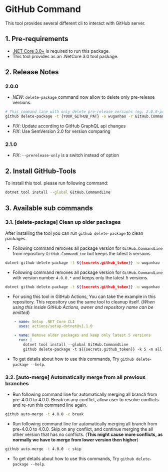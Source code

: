 # GitHub Command

This tool provides several different cli to interact with GitHub server. 

## 1. Pre-requirements
* [.NET Core 3.0+](https://dotnet.microsoft.com/download/dotnet-core/3.0) is required to run this package.
* This tool provides as an .NetCore 3.0 tool package.

## 2. Release Notes
### 2.0.0
* *NEW*: `delete-package` command now allow to delete only pre-release versions.
```bash
# This command line with only delete pre-release versions (eg: 2.0.0-prerelease, 2.2.0-rc1, 2.2.0-build.22), But not release version (2.0.0)
github delete-package -t {YOUR_GITHUB_PAT} -o wuganhao -r GitHub.CommandLine -p GitHub.CommandLine -k 3 -m current -v 2.0.0 --prerelease-only
```
* *FIX*: Update according to GitHub GraphQL api changes
* *FIX*: Use SemVersion 2.0 for version comparing
### 2.1.0
* *FIX*: `--prerelease-only` is a switch instead of option
## 2. Install GitHub-Tools

To install this tool. please run following command:
```bash
dotnet tool install --global GitHub.CommandLine
```

## 3. Available sub commands

### 3.1. [delete-package] Clean up older packages

After installing the tool you can run `github delete-package` to clean packages.

* Following command removes all package version for `GitHub.CommandLine` from repository `GitHub.CommandLine` but keeps the latest 5 versions
```bash
dotnet github delete-package -t ${{secrets.github_token}} -o wuganhao -r GitHub.CommandLine -p GitHub.CommandLine -k 5 -m all
```
* Following command removes all package version for `GitHub.CommandLine` with version number `4.0.0.*` and keeps only the latest 5 versions.
```bash
dotnet github delete-package -t ${{secrets.github_token}} -o wuganhao -r GitHub.CommandLine -p GitHub.CommandLine -k 5 -m current -v 4.0.0
```
* For using this tool in GitHub Actions, You can take the example in this repository. This repository use the same tool to cleanup itself. (*When using this inside GitHub Actions, owner and repository name can be emitted*)


```yaml
    - name: Setup .NET Core CLI
      uses: actions/setup-dotnet@v1.1.0

    - name: Remove older packages and keep only latest 5 versions
      run: |
        dotnet tool install --global GitHub.CommandLine
        github delete-package -t ${{secrets.github_token}} -k 5 -m all
```

* To get details about how to use this commands, Try `github delete-package --help`.

### 3.2. [auto-merge] Automatically merge from all previous branches

* Run following command line for automatically merging all branch from pre-4.0.0 to 4.0.0. Break on any conflict, allow user to resolve conflicts and re-run this command line again.
```bash
github auto-merge -t 4.0.0 -c break
```

* Run following command line for automatically merging all branch from pre-4.0.0 to 4.0.0. Skip on any conflict, and continue merging the all other version that has no conflicts. (**This might cause more conflicts, as normally we have to merge from lower version then higher**)
```bash
github auto-merge -t 4.0.0 -c skip
```
* To get details about how to use this commands, Try `github delete-package --help`.